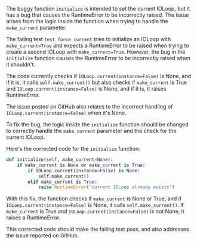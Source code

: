 The buggy function `initialize` is intended to set the current IOLoop, but it has a bug that causes the RuntimeError to be incorrectly raised. The issue arises from the logic inside the function when trying to handle the `make_current` parameter.

The failing test `test_force_current` tries to initialize an IOLoop with `make_current=True` and expects a RuntimeError to be raised when trying to create a second IOLoop with `make_current=True`. However, the bug in the `initialize` function causes the RuntimeError to be incorrectly raised when it shouldn't.

The code currently checks if `IOLoop.current(instance=False)` is None, and if it is, it calls `self.make_current()` but also checks if `make_current` is True and `IOLoop.current(instance=False)` is None, and if it is, it raises RuntimeError.

The issue posted on GitHub also relates to the incorrect handling of `IOLoop.current(instance=False)` when it's None.

To fix the bug, the logic inside the `initialize` function should be changed to correctly handle the `make_current` parameter and the check for the current IOLoop.

Here's the corrected code for the `initialize` function:

```python
def initialize(self, make_current=None):
    if make_current is None or make_current is True:
        if IOLoop.current(instance=False) is None:
            self.make_current()
        elif make_current is True:
            raise RuntimeError("current IOLoop already exists")
```

With this fix, the function checks if `make_current` is None or True, and if `IOLoop.current(instance=False)` is None, it calls `self.make_current()`. If `make_current` is True and `IOLoop.current(instance=False)` is not None, it raises a RuntimeError.

This corrected code should make the failing test pass, and also addresses the issue reported on GitHub.